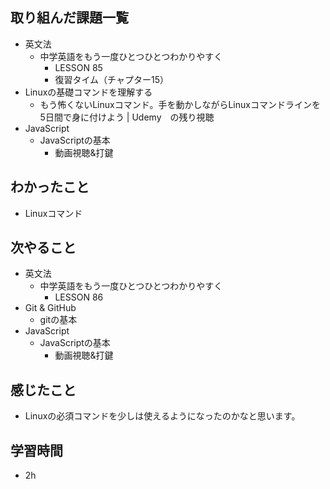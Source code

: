 ## 取り組んだ課題一覧
- 英文法
  - 中学英語をもう一度ひとつひとつわかりやすく
    - LESSON 85
    - 復習タイム（チャプター15）
- Linuxの基礎コマンドを理解する
    - もう怖くないLinuxコマンド。手を動かしながらLinuxコマンドラインを5日間で身に付けよう | Udemy　の残り視聴
- JavaScript
  -  JavaScriptの基本
     - 動画視聴&打鍵
## わかったこと
- Linuxコマンド
## 次やること
- 英文法
  - 中学英語をもう一度ひとつひとつわかりやすく
    - LESSON 86
- Git & GitHub
  - gitの基本
- JavaScript
  -  JavaScriptの基本
     - 動画視聴&打鍵
## 感じたこと
- Linuxの必須コマンドを少しは使えるようになったのかなと思います。
## 学習時間
- 2h